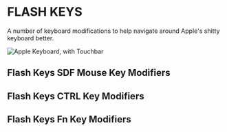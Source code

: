 # FLASH KEYS
A number of keyboard modifications to help navigate around Apple's shitty keyboard better.

![Apple Keyboard, with Touchbar](https://www.apple.com/v/macbook-pro/t/images/overview/keyboard/keys_trackpad_hw_large.png)

## Flash Keys **SDF** Mouse Key Modifiers



## Flash Keys **CTRL** Key Modifiers



## Flash Keys **Fn** Key Modifiers


